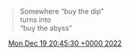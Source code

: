> Somewhere “buy the dip”   
> turns into  
> “buy the abyss”

<img src="../../media/tweet.ico" width="12" /> [Mon Dec 19 20:45:30 +0000 2022](https://twitter.com/DromerDenker/status/1604941013868486683)